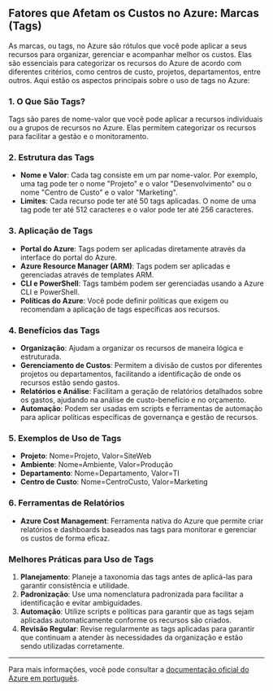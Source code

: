 ## Fatores que Afetam os Custos no Azure: Marcas (Tags)

As marcas, ou tags, no Azure são rótulos que você pode aplicar a seus recursos para organizar, gerenciar e acompanhar melhor os custos. Elas são essenciais para categorizar os recursos do Azure de acordo com diferentes critérios, como centros de custo, projetos, departamentos, entre outros. Aqui estão os aspectos principais sobre o uso de tags no Azure:

### 1. **O Que São Tags?**
Tags são pares de nome-valor que você pode aplicar a recursos individuais ou a grupos de recursos no Azure. Elas permitem categorizar os recursos para facilitar a gestão e o monitoramento.

### 2. **Estrutura das Tags**
- **Nome e Valor**: Cada tag consiste em um par nome-valor. Por exemplo, uma tag pode ter o nome "Projeto" e o valor "Desenvolvimento" ou o nome "Centro de Custo" e o valor "Marketing".
- **Limites**: Cada recurso pode ter até 50 tags aplicadas. O nome de uma tag pode ter até 512 caracteres e o valor pode ter até 256 caracteres.

### 3. **Aplicação de Tags**
- **Portal do Azure**: Tags podem ser aplicadas diretamente através da interface do portal do Azure.
- **Azure Resource Manager (ARM)**: Tags podem ser aplicadas e gerenciadas através de templates ARM.
- **CLI e PowerShell**: Tags também podem ser gerenciadas usando a Azure CLI e PowerShell.
- **Políticas do Azure**: Você pode definir políticas que exigem ou recomendam a aplicação de tags específicas aos recursos.

### 4. **Benefícios das Tags**
- **Organização**: Ajudam a organizar os recursos de maneira lógica e estruturada.
- **Gerenciamento de Custos**: Permitem a divisão de custos por diferentes projetos ou departamentos, facilitando a identificação de onde os recursos estão sendo gastos.
- **Relatórios e Análise**: Facilitam a geração de relatórios detalhados sobre os gastos, ajudando na análise de custo-benefício e no orçamento.
- **Automação**: Podem ser usadas em scripts e ferramentas de automação para aplicar políticas específicas de governança e gestão de recursos.

### 5. **Exemplos de Uso de Tags**
- **Projeto**: Nome=Projeto, Valor=SiteWeb
- **Ambiente**: Nome=Ambiente, Valor=Produção
- **Departamento**: Nome=Departamento, Valor=TI
- **Centro de Custo**: Nome=CentroCusto, Valor=Marketing

### 6. **Ferramentas de Relatórios**
- **Azure Cost Management**: Ferramenta nativa do Azure que permite criar relatórios e dashboards baseados nas tags para monitorar e gerenciar os custos de forma eficaz.

### Melhores Práticas para Uso de Tags
1. **Planejamento**: Planeje a taxonomia das tags antes de aplicá-las para garantir consistência e utilidade.
2. **Padronização**: Use uma nomenclatura padronizada para facilitar a identificação e evitar ambiguidades.
3. **Automação**: Utilize scripts e políticas para garantir que as tags sejam aplicadas automaticamente conforme os recursos são criados.
4. **Revisão Regular**: Revise regularmente as tags aplicadas para garantir que continuam a atender às necessidades da organização e estão sendo utilizadas corretamente.

---

Para mais informações, você pode consultar a [documentação oficial do Azure em português](https://docs.microsoft.com/pt-br/azure/?product=popular).
